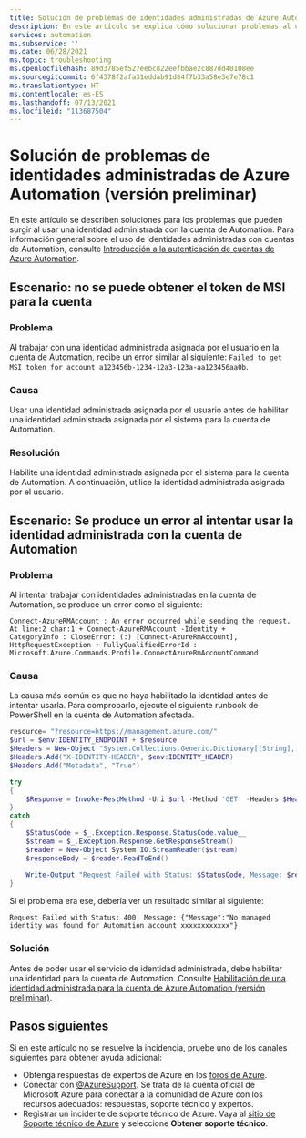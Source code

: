 ```yaml
---
title: Solución de problemas de identidades administradas de Azure Automation (versión preliminar)
description: En este artículo se explica cómo solucionar problemas al usar una identidad administrada con una cuenta de Automation.
services: automation
ms.subservice: ''
ms.date: 06/28/2021
ms.topic: troubleshooting
ms.openlocfilehash: 89d3785ef527eebc822eefbbae2c887dd40108ee
ms.sourcegitcommit: 6f4378f2afa31eddab91d84f7b33a58e3e7e78c1
ms.translationtype: HT
ms.contentlocale: es-ES
ms.lasthandoff: 07/13/2021
ms.locfileid: "113687504"
---
```

# <a name="troubleshoot-azure-automation-managed-identity-issues-preview"></a>Solución de problemas de identidades administradas de Azure Automation (versión preliminar)

En este artículo se describen soluciones para los problemas que pueden surgir al usar una identidad administrada con la cuenta de Automation. Para información general sobre el uso de identidades administradas con cuentas de Automation, consulte [Introducción a la autenticación de cuentas de Azure Automation](../automation-security-overview.md#managed-identities-preview).

## <a name="scenario-fail-to-get-msi-token-for-account"></a>Escenario: no se puede obtener el token de MSI para la cuenta

### <a name="issue"></a>Problema

Al trabajar con una identidad administrada asignada por el usuario en la cuenta de Automation, recibe un error similar al siguiente: `Failed to get MSI token for account a123456b-1234-12a3-123a-aa123456aa0b`.

### <a name="cause"></a>Causa

Usar una identidad administrada asignada por el usuario antes de habilitar una identidad administrada asignada por el sistema para la cuenta de Automation.

### <a name="resolution"></a>Resolución

Habilite una identidad administrada asignada por el sistema para la cuenta de Automation. A continuación, utilice la identidad administrada asignada por el usuario.  

## <a name="scenario-attempt-to-use-managed-identity-with-automation-account-fails"></a>Escenario: Se produce un error al intentar usar la identidad administrada con la cuenta de Automation

### <a name="issue"></a>Problema

Al intentar trabajar con identidades administradas en la cuenta de Automation, se produce un error como el siguiente:

```error
Connect-AzureRMAccount : An error occurred while sending the request. At line:2 char:1 + Connect-AzureRMAccount -Identity + 
CategoryInfo : CloseError: (:) [Connect-AzureRmAccount], HttpRequestException + FullyQualifiedErrorId : Microsoft.Azure.Commands.Profile.ConnectAzureRmAccountCommand
```

### <a name="cause"></a>Causa

La causa más común es que no haya habilitado la identidad antes de intentar usarla. Para comprobarlo, ejecute el siguiente runbook de PowerShell en la cuenta de Automation afectada.

```powershell
resource= "?resource=https://management.azure.com/"
$url = $env:IDENTITY_ENDPOINT + $resource
$Headers = New-Object "System.Collections.Generic.Dictionary[[String],[String]]"
$Headers.Add("X-IDENTITY-HEADER", $env:IDENTITY_HEADER)
$Headers.Add("Metadata", "True")

try
{
    $Response = Invoke-RestMethod -Uri $url -Method 'GET' -Headers $Headers
}
catch
{
    $StatusCode = $_.Exception.Response.StatusCode.value__
    $stream = $_.Exception.Response.GetResponseStream()
    $reader = New-Object System.IO.StreamReader($stream)
    $responseBody = $reader.ReadToEnd()
    
    Write-Output "Request Failed with Status: $StatusCode, Message: $responseBody"
}
```

Si el problema era ese, debería ver un resultado similar al siguiente:

`Request Failed with Status: 400, Message: {"Message":"No managed identity was found for Automation account xxxxxxxxxxxx"}`

### <a name="resolution"></a>Solución

Antes de poder usar el servicio de identidad administrada, debe habilitar una identidad para la cuenta de Automation. Consulte [Habilitación de una identidad administrada para la cuenta de Azure Automation (versión preliminar)](../enable-managed-identity-for-automation.md).

## <a name="next-steps"></a>Pasos siguientes

Si en este artículo no se resuelve la incidencia, pruebe uno de los canales siguientes para obtener ayuda adicional:

* Obtenga respuestas de expertos de Azure en los [foros de Azure](https://azure.microsoft.com/support/forums/).
* Conectar con [@AzureSupport](https://twitter.com/azuresupport). Se trata de la cuenta oficial de Microsoft Azure para conectar a la comunidad de Azure con los recursos adecuados: respuestas, soporte técnico y expertos.
* Registrar un incidente de soporte técnico de Azure. Vaya al [sitio de Soporte técnico de Azure](https://azure.microsoft.com/support/options/) y seleccione **Obtener soporte técnico**.